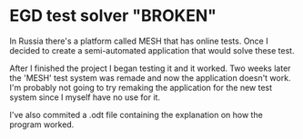 # EGD test solver "BROKEN"

In Russia there's a platform called MESH that has online tests.
Once I decided to create a semi-automated application that would solve these test.

After I finished the project I began testing it and it worked.
Two weeks later the 'MESH' test system was remade and now the application doesn't work.
I'm probably not going to try remaking the application for the new test system 
since I myself have no use for it.

I've also commited a .odt file containing the explanation on how the program worked.
